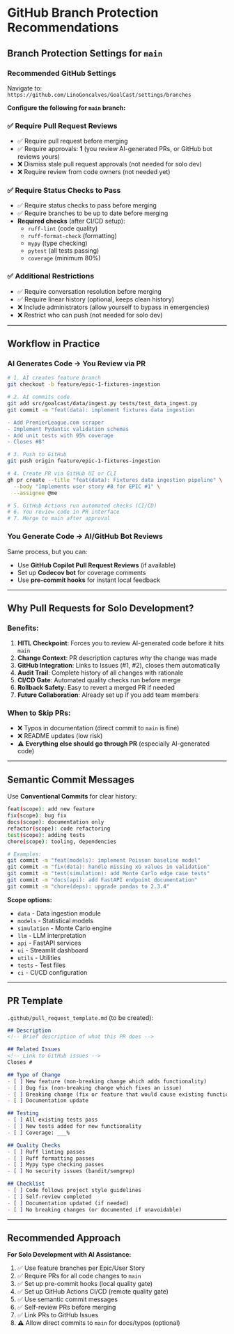 # GitHub Branch Protection Recommendations

## Branch Protection Settings for `main`

### **Recommended GitHub Settings**

Navigate to: `https://github.com/LinoGoncalves/GoalCast/settings/branches`

**Configure the following for `main` branch:**

### ✅ **Require Pull Request Reviews**
- ✅ Require pull request before merging
- ✅ Require approvals: **1** (you review AI-generated PRs, or GitHub bot reviews yours)
- ❌ Dismiss stale pull request approvals (not needed for solo dev)
- ❌ Require review from code owners (not needed yet)

### ✅ **Require Status Checks to Pass**
- ✅ Require status checks to pass before merging
- ✅ Require branches to be up to date before merging
- **Required checks** (after CI/CD setup):
  - `ruff-lint` (code quality)
  - `ruff-format-check` (formatting)
  - `mypy` (type checking)
  - `pytest` (all tests passing)
  - `coverage` (minimum 80%)

### ✅ **Additional Restrictions**
- ✅ Require conversation resolution before merging
- ✅ Require linear history (optional, keeps clean history)
- ❌ Include administrators (allow yourself to bypass in emergencies)
- ❌ Restrict who can push (not needed for solo dev)

---

## Workflow in Practice

### **AI Generates Code → You Review via PR**

```bash
# 1. AI creates feature branch
git checkout -b feature/epic-1-fixtures-ingestion

# 2. AI commits code
git add src/goalcast/data/ingest.py tests/test_data_ingest.py
git commit -m "feat(data): implement fixtures data ingestion

- Add PremierLeague.com scraper
- Implement Pydantic validation schemas
- Add unit tests with 95% coverage
- Closes #8"

# 3. Push to GitHub
git push origin feature/epic-1-fixtures-ingestion

# 4. Create PR via GitHub UI or CLI
gh pr create --title "feat(data): Fixtures data ingestion pipeline" \
  --body "Implements user story #8 for EPIC #1" \
  --assignee @me

# 5. GitHub Actions run automated checks (CI/CD)
# 6. You review code in PR interface
# 7. Merge to main after approval
```

### **You Generate Code → AI/GitHub Bot Reviews**

Same process, but you can:
- Use **GitHub Copilot Pull Request Reviews** (if available)
- Set up **Codecov bot** for coverage comments
- Use **pre-commit hooks** for instant local feedback

---

## Why Pull Requests for Solo Development?

### **Benefits:**

1. **HITL Checkpoint**: Forces you to review AI-generated code before it hits `main`
2. **Change Context**: PR description captures *why* the change was made
3. **GitHub Integration**: Links to Issues (#1, #2), closes them automatically
4. **Audit Trail**: Complete history of all changes with rationale
5. **CI/CD Gate**: Automated quality checks run before merge
6. **Rollback Safety**: Easy to revert a merged PR if needed
7. **Future Collaboration**: Already set up if you add team members

### **When to Skip PRs:**

- ❌ Typos in documentation (direct commit to `main` is fine)
- ❌ README updates (low risk)
- ⚠️ **Everything else should go through PR** (especially AI-generated code)

---

## Semantic Commit Messages

Use **Conventional Commits** for clear history:

```bash
feat(scope): add new feature
fix(scope): bug fix
docs(scope): documentation only
refactor(scope): code refactoring
test(scope): adding tests
chore(scope): tooling, dependencies

# Examples:
git commit -m "feat(models): implement Poisson baseline model"
git commit -m "fix(data): handle missing xG values in validation"
git commit -m "test(simulation): add Monte Carlo edge case tests"
git commit -m "docs(api): add FastAPI endpoint documentation"
git commit -m "chore(deps): upgrade pandas to 2.3.4"
```

**Scope options:**
- `data` - Data ingestion module
- `models` - Statistical models
- `simulation` - Monte Carlo engine
- `llm` - LLM interpretation
- `api` - FastAPI services
- `ui` - Streamlit dashboard
- `utils` - Utilities
- `tests` - Test files
- `ci` - CI/CD configuration

---

## PR Template

`.github/pull_request_template.md` (to be created):

```markdown
## Description
<!-- Brief description of what this PR does -->

## Related Issues
<!-- Link to GitHub issues -->
Closes #

## Type of Change
- [ ] New feature (non-breaking change which adds functionality)
- [ ] Bug fix (non-breaking change which fixes an issue)
- [ ] Breaking change (fix or feature that would cause existing functionality to not work as expected)
- [ ] Documentation update

## Testing
- [ ] All existing tests pass
- [ ] New tests added for new functionality
- [ ] Coverage: ___%

## Quality Checks
- [ ] Ruff linting passes
- [ ] Ruff formatting passes
- [ ] Mypy type checking passes
- [ ] No security issues (bandit/semgrep)

## Checklist
- [ ] Code follows project style guidelines
- [ ] Self-review completed
- [ ] Documentation updated (if needed)
- [ ] No breaking changes (or documented if unavoidable)
```

---

## Recommended Approach

**For Solo Development with AI Assistance:**

1. ✅ Use feature branches per Epic/User Story
2. ✅ Require PRs for all code changes to `main`
3. ✅ Set up pre-commit hooks (local quality gate)
4. ✅ Set up GitHub Actions CI/CD (remote quality gate)
5. ✅ Use semantic commit messages
6. ✅ Self-review PRs before merging
7. ✅ Link PRs to GitHub Issues
8. ⚠️ Allow direct commits to `main` for docs/typos (optional)
